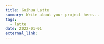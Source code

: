 ```yaml
---
title: Guihua Latte
summary: Write about your project here...
tags:
  - latte
date: 2022-01-01
external_link:
---
```



